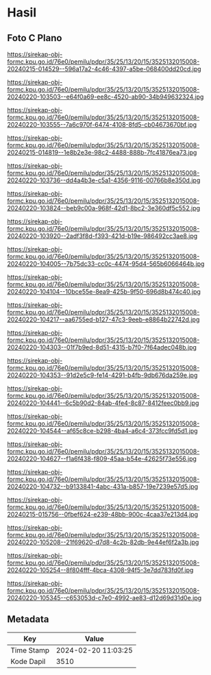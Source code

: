 # Hasil

## Foto C Plano

https://sirekap-obj-formc.kpu.go.id/76e0/pemilu/pdpr/35/25/13/20/15/3525132015008-20240215-014529--596a17a2-4c46-4397-a5be-068400dd20cd.jpg

https://sirekap-obj-formc.kpu.go.id/76e0/pemilu/pdpr/35/25/13/20/15/3525132015008-20240220-103503--e64f0a69-ee8c-4520-ab90-34b949632324.jpg

https://sirekap-obj-formc.kpu.go.id/76e0/pemilu/pdpr/35/25/13/20/15/3525132015008-20240220-103555--7a6c970f-6474-4108-8fd5-cb04673670bf.jpg

https://sirekap-obj-formc.kpu.go.id/76e0/pemilu/pdpr/35/25/13/20/15/3525132015008-20240215-014819--1e8b2e3e-98c2-4488-888b-7fc41876ea73.jpg

https://sirekap-obj-formc.kpu.go.id/76e0/pemilu/pdpr/35/25/13/20/15/3525132015008-20240220-103736--dd4a4b3e-c5a1-4356-9116-00766b8e350d.jpg

https://sirekap-obj-formc.kpu.go.id/76e0/pemilu/pdpr/35/25/13/20/15/3525132015008-20240220-103824--beb9c00a-968f-42d1-8bc2-3e360df5c552.jpg

https://sirekap-obj-formc.kpu.go.id/76e0/pemilu/pdpr/35/25/13/20/15/3525132015008-20240220-103920--2adf3f8d-f393-421d-b19e-986492cc3ae8.jpg

https://sirekap-obj-formc.kpu.go.id/76e0/pemilu/pdpr/35/25/13/20/15/3525132015008-20240220-104005--7b75dc33-cc0c-4474-95d4-565b6066464b.jpg

https://sirekap-obj-formc.kpu.go.id/76e0/pemilu/pdpr/35/25/13/20/15/3525132015008-20240220-104104--10bce55e-8ea9-425b-9f50-696d8b474c40.jpg

https://sirekap-obj-formc.kpu.go.id/76e0/pemilu/pdpr/35/25/13/20/15/3525132015008-20240220-104217--aa6755ed-b127-47c3-9eeb-e8864b22742d.jpg

https://sirekap-obj-formc.kpu.go.id/76e0/pemilu/pdpr/35/25/13/20/15/3525132015008-20240220-104303--01f7b9ed-8d51-4315-b7f0-7f64adec048b.jpg

https://sirekap-obj-formc.kpu.go.id/76e0/pemilu/pdpr/35/25/13/20/15/3525132015008-20240220-104353--91d2e5c9-fe14-4291-b4fb-9db676da259e.jpg

https://sirekap-obj-formc.kpu.go.id/76e0/pemilu/pdpr/35/25/13/20/15/3525132015008-20240220-104441--6c5b90d2-84ab-4fe4-8c87-8412feec0bb9.jpg

https://sirekap-obj-formc.kpu.go.id/76e0/pemilu/pdpr/35/25/13/20/15/3525132015008-20240220-104544--af65c8ce-b298-4ba4-a6c4-373fcc9fd5d1.jpg

https://sirekap-obj-formc.kpu.go.id/76e0/pemilu/pdpr/35/25/13/20/15/3525132015008-20240220-104627--f1a6f438-f809-45aa-b54e-42625f73e556.jpg

https://sirekap-obj-formc.kpu.go.id/76e0/pemilu/pdpr/35/25/13/20/15/3525132015008-20240220-104732--b9133841-4abc-431a-b857-19e7239e57d5.jpg

https://sirekap-obj-formc.kpu.go.id/76e0/pemilu/pdpr/35/25/13/20/15/3525132015008-20240215-015756--0fbef624-e239-48bb-900c-4caa37e213d4.jpg

https://sirekap-obj-formc.kpu.go.id/76e0/pemilu/pdpr/35/25/13/20/15/3525132015008-20240220-105208--21f69620-d7d8-4c2b-82db-9e44ef6f2a3b.jpg

https://sirekap-obj-formc.kpu.go.id/76e0/pemilu/pdpr/35/25/13/20/15/3525132015008-20240220-105254--8f804fff-4bca-4308-94f5-3e7dd783fd0f.jpg

https://sirekap-obj-formc.kpu.go.id/76e0/pemilu/pdpr/35/25/13/20/15/3525132015008-20240220-105345--c653053d-c7e0-4992-ae83-d12d69d31d0e.jpg


## Metadata

| Key        | Value               |
| ---------- | ------------------- |
| Time Stamp | 2024-02-20 11:03:25 |
| Kode Dapil | 3510                |




